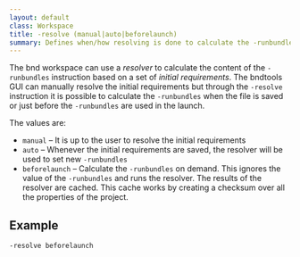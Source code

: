 ```yaml
---
layout: default
class: Workspace
title: -resolve (manual|auto|beforelaunch)
summary: Defines when/how resolving is done to calculate the -runbundles
---
```


The bnd workspace can use a _resolver_ to calculate the content of the `-runbundles` instruction based on a set of _initial requirements_. The bndtools GUI can manually resolve the initial requirements but through the `-resolve` instruction it is possible to calculate the `-runbundles` when the file is saved or just before the `-runbundles` are used in the launch.

The values are:

* `manual` – It is up to the user to resolve the initial requirements
* `auto` – Whenever the initial requirements are saved, the resolver will be used to set new `-runbundles`
* `beforelaunch` – Calculate the `-runbundles` on demand. This ignores the value of the `-runbundles` and runs the resolver. The results of the resolver are cached. This cache works by creating a checksum over all the properties of the project.

## Example

    -resolve beforelaunch

  